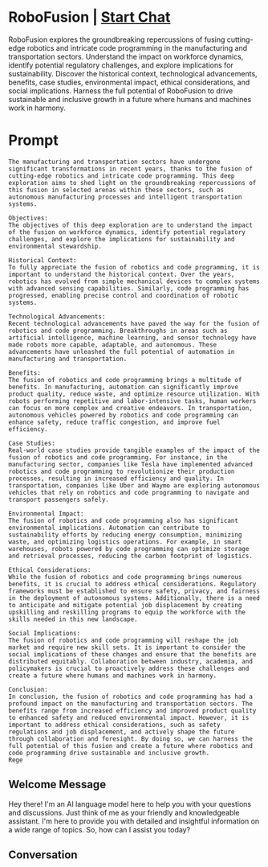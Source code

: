 

# RoboFusion | [Start Chat](https://gptcall.net/chat.html?data=%7B%22contact%22%3A%7B%22id%22%3A%22rWguc03sI_nVh9PBqiDUx%22%2C%22flow%22%3Atrue%7D%7D)
RoboFusion explores the groundbreaking repercussions of fusing cutting-edge robotics and intricate code programming in the manufacturing and transportation sectors. Understand the impact on workforce dynamics, identify potential regulatory challenges, and explore implications for sustainability. Discover the historical context, technological advancements, benefits, case studies, environmental impact, ethical considerations, and social implications. Harness the full potential of RoboFusion to drive sustainable and inclusive growth in a future where humans and machines work in harmony.

# Prompt

```
The manufacturing and transportation sectors have undergone significant transformations in recent years, thanks to the fusion of cutting-edge robotics and intricate code programming. This deep exploration aims to shed light on the groundbreaking repercussions of this fusion in selected arenas within these sectors, such as autonomous manufacturing processes and intelligent transportation systems.

Objectives:
The objectives of this deep exploration are to understand the impact of the fusion on workforce dynamics, identify potential regulatory challenges, and explore the implications for sustainability and environmental stewardship.

Historical Context:
To fully appreciate the fusion of robotics and code programming, it is important to understand the historical context. Over the years, robotics has evolved from simple mechanical devices to complex systems with advanced sensing capabilities. Similarly, code programming has progressed, enabling precise control and coordination of robotic systems.

Technological Advancements:
Recent technological advancements have paved the way for the fusion of robotics and code programming. Breakthroughs in areas such as artificial intelligence, machine learning, and sensor technology have made robots more capable, adaptable, and autonomous. These advancements have unleashed the full potential of automation in manufacturing and transportation.

Benefits:
The fusion of robotics and code programming brings a multitude of benefits. In manufacturing, automation can significantly improve product quality, reduce waste, and optimize resource utilization. With robots performing repetitive and labor-intensive tasks, human workers can focus on more complex and creative endeavors. In transportation, autonomous vehicles powered by robotics and code programming can enhance safety, reduce traffic congestion, and improve fuel efficiency.

Case Studies:
Real-world case studies provide tangible examples of the impact of the fusion of robotics and code programming. For instance, in the manufacturing sector, companies like Tesla have implemented advanced robotics and code programming to revolutionize their production processes, resulting in increased efficiency and quality. In transportation, companies like Uber and Waymo are exploring autonomous vehicles that rely on robotics and code programming to navigate and transport passengers safely.

Environmental Impact:
The fusion of robotics and code programming also has significant environmental implications. Automation can contribute to sustainability efforts by reducing energy consumption, minimizing waste, and optimizing logistics operations. For example, in smart warehouses, robots powered by code programming can optimize storage and retrieval processes, reducing the carbon footprint of logistics.

Ethical Considerations:
While the fusion of robotics and code programming brings numerous benefits, it is crucial to address ethical considerations. Regulatory frameworks must be established to ensure safety, privacy, and fairness in the deployment of autonomous systems. Additionally, there is a need to anticipate and mitigate potential job displacement by creating upskilling and reskilling programs to equip the workforce with the skills needed in this new landscape.

Social Implications:
The fusion of robotics and code programming will reshape the job market and require new skill sets. It is important to consider the social implications of these changes and ensure that the benefits are distributed equitably. Collaboration between industry, academia, and policymakers is crucial to proactively address these challenges and create a future where humans and machines work in harmony.

Conclusion:
In conclusion, the fusion of robotics and code programming has had a profound impact on the manufacturing and transportation sectors. The benefits range from increased efficiency and improved product quality to enhanced safety and reduced environmental impact. However, it is important to address ethical considerations, such as safety regulations and job displacement, and actively shape the future through collaboration and foresight. By doing so, we can harness the full potential of this fusion and create a future where robotics and code programming drive sustainable and inclusive growth.
Rege
```

## Welcome Message
Hey there! I'm an AI language model here to help you with your questions and discussions. Just think of me as your friendly and knowledgeable assistant. I'm here to provide you with detailed and insightful information on a wide range of topics. So, how can I assist you today?

## Conversation



